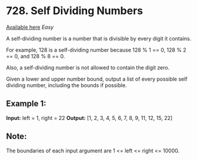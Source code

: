 # 728. Self Dividing Numbers
[Available here](https://leetcode.com/problems/self-dividing-numbers/)
_Easy_

A self-dividing number is a number that is divisible by every digit it contains.

For example, 128 is a self-dividing number because 128 % 1 == 0, 128 % 2 == 0, and 128 % 8 == 0.

Also, a self-dividing number is not allowed to contain the digit zero.

Given a lower and upper number bound, output a list of every possible self dividing number, including the bounds if possible.

## Example 1:
**Input:**
left = 1, right = 22
**Output:**
[1, 2, 3, 4, 5, 6, 7, 8, 9, 11, 12, 15, 22]

## Note:
The boundaries of each input argument are 1 <= left <= right <= 10000.